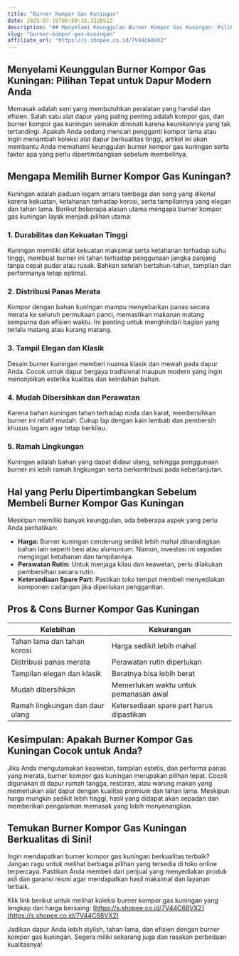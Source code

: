 ```yaml
---
title: "Burner Kompor Gas Kuningan"
date: 2025-07-10T00:59:18.322851Z
description: "## Menyelami Keunggulan Burner Kompor Gas Kuningan: Pilihan Tepat untuk Dapur Modern Anda..."
slug: "burner-kompor-gas-kuningan"
affiliate_url: "https://s.shopee.co.id/7V44C68VX2"
---
```

## Menyelami Keunggulan Burner Kompor Gas Kuningan: Pilihan Tepat untuk Dapur Modern Anda

Memasak adalah seni yang membutuhkan peralatan yang handal dan efisien. Salah satu alat dapur yang paling penting adalah kompor gas, dan burner kompor gas kuningan semakin diminati karena keunikannya yang tak tertandingi. Apakah Anda sedang mencari pengganti kompor lama atau ingin menambah koleksi alat dapur berkualitas tinggi, artikel ini akan membantu Anda memahami keunggulan burner kompor gas kuningan serta faktor apa yang perlu dipertimbangkan sebelum membelinya.

## Mengapa Memilih Burner Kompor Gas Kuningan?

Kuningan adalah paduan logam antara tembaga dan seng yang dikenal karena kekuatan, ketahanan terhadap korosi, serta tampilannya yang elegan dan tahan lama. Berikut beberapa alasan utama mengapa burner kompor gas kuningan layak menjadi pilihan utama:

### 1. Durabilitas dan Kekuatan Tinggi
Kuningan memiliki sifat kekuatan maksimal serta ketahanan terhadap suhu tinggi, membuat burner ini tahan terhadap penggunaan jangka panjang tanpa cepat pudar atau rusak. Bahkan setelah bertahun-tahun, tampilan dan performanya tetap optimal.

### 2. Distribusi Panas Merata
Kompor dengan bahan kuningan mampu menyebarkan panas secara merata ke seluruh permukaan panci, memastikan makanan matang sempurna dan efisien waktu. Ini penting untuk menghindari bagian yang terlalu matang atau kurang matang.

### 3. Tampil Elegan dan Klasik
Desain burner kuningan memberi nuansa klasik dan mewah pada dapur Anda. Cocok untuk dapur bergaya tradisional maupun modern yang ingin menonjolkan estetika kualitas dan keindahan bahan.

### 4. Mudah Dibersihkan dan Perawatan
Karena bahan kuningan tahan terhadap noda dan karat, membersihkan burner ini relatif mudah. Cukup lap dengan kain lembab dan pembersih khusus logam agar tetap berkilau.

### 5. Ramah Lingkungan
Kuningan adalah bahan yang dapat didaur ulang, sehingga penggunaan burner ini lebih ramah lingkungan serta berkontribusi pada keberlanjutan.

## Hal yang Perlu Dipertimbangkan Sebelum Membeli Burner Kompor Gas Kuningan

Meskipun memiliki banyak keunggulan, ada beberapa aspek yang perlu Anda perhatikan:

- **Harga:** Burner kuningan cenderung sedikit lebih mahal dibandingkan bahan lain seperti besi atau alumunium. Namun, investasi ini sepadan mengingat ketahanan dan tampilannya.
- **Perawatan Rutin:** Untuk menjaga kilau dan keawetan, perlu dilakukan pembersihan secara rutin.
- **Ketersediaan Spare Part:** Pastikan toko tempat membeli menyediakan komponen cadangan jika diperlukan penggantian.

## Pros & Cons Burner Kompor Gas Kuningan

| Kelebihan                         | Kekurangan                     |
|----------------------------------|--------------------------------|
| Tahan lama dan tahan korosi     | Harga sedikit lebih mahal     |
| Distribusi panas merata         | Perawatan rutin diperlukan    |
| Tampilan elegan dan klasik      | Beratnya bisa lebih berat     |
| Mudah dibersihkan               | Memerlukan waktu untuk pemanasan awal |
| Ramah lingkungan dan daur ulang | Ketersediaan spare part harus dipastikan |

## Kesimpulan: Apakah Burner Kompor Gas Kuningan Cocok untuk Anda?

Jika Anda mengutamakan keawetan, tampilan estetis, dan performa panas yang merata, burner kompor gas kuningan merupakan pilihan tepat. Cocok digunakan di dapur rumah tangga, restoran, atau warung makan yang memerlukan alat dapur dengan kualitas premium dan tahan lama. Meskipun harga mungkin sedikit lebih tinggi, hasil yang didapat akan sepadan dan memberikan pengalaman memasak yang lebih menyenangkan.

## Temukan Burner Kompor Gas Kuningan Berkualitas di Sini!

Ingin mendapatkan burner kompor gas kuningan berkualitas terbaik? Jangan ragu untuk melihat berbagai pilihan yang tersedia di toko online terpercaya. Pastikan Anda membeli dari penjual yang menyediakan produk asli dan garansi resmi agar mendapatkan hasil maksimal dan layanan terbaik.

Klik link berikut untuk melihat koleksi burner kompor gas kuningan yang lengkap dan harga bersaing: [https://s.shopee.co.id/7V44C68VX2](https://s.shopee.co.id/7V44C68VX2)

Jadikan dapur Anda lebih stylish, tahan lama, dan efisien dengan burner kompor gas kuningan. Segera miliki sekarang juga dan rasakan perbedaan kualitasnya!